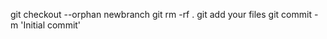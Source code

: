 git checkout --orphan newbranch
git rm -rf .
<do work>
git add your files
git commit -m 'Initial commit'

